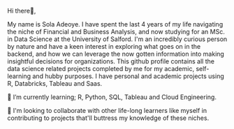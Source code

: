 Hi there👋,

My name is Sola Adeoye. I have spent the last 4 years of my life navigating the niche of Financial and Business Analysis, and now studying for an MSc. in Data Science at the University of Salford. I'm an incredibly curious person by nature and have a keen interest in exploring what goes on in the backend, and how we can leverage the now gotten information into making insightful decisions for organizations. This github profile contains all the data science related projects completed by me for my academic, self-learning and hubby purposes. I have personal and academic projects using R, Databricks, Tableau and Saas. 

🌱 I’m currently learning; R, Python, SQL, Tableau and Cloud Engineering.

👯 I'm looking to collaborate with other life-long learners like myself in contributing to projects that'll buttress my knowledge of these niches.
